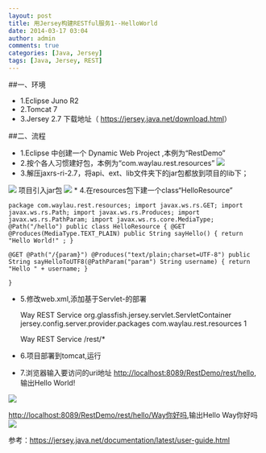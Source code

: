 ```yaml
---
layout: post 
title: 用Jersey构建RESTful服务1--HelloWorld 
date: 2014-03-17 03:04 
author: admin 
comments: true
categories: [Java, Jersey]
tags: [Java, Jersey, REST]
---
```

##一、环境 
* 1.Eclipse Juno R2 
* 2.Tomcat 7 
* 3.Jersey 2.7  下载地址（ <https://jersey.java.net/download.html>）

##二、流程 
* 1.Eclipse 中创建一个 Dynamic Web Project ,本例为“RestDemo”
* 2.按个各人习惯建好包，本例为“com.waylau.rest.resources”
<img src="http://b.hiphotos.bdimg.com/album/s%3D550%3Bq%3D90%3Bc%3Dxiangce%2C100%2C100/sign=7807f0deb119ebc4c478769cb21dbec1/0b55b319ebc4b745429f78adcdfc1e178a821505.jpg?referer=0b4df88379f40ad14cf3f2d3531c&x=.jpg"
/>
* 3.解压jaxrs-ri-2.7，将api、ext、lib文件夹下的jar包都放到项目的lib下；
<img src="http://d.hiphotos.bdimg.com/album/s%3D550%3Bq%3D90%3Bc%3Dxiangce%2C100%2C100/sign=41a40894bc096b6385195e553c08f679/f31fbe096b63f6242082f6b88544ebf81b4ca3aa.jpg?referer=dc3f5bcfaf3459829c9dd1a20d68&x=.jpg"/>
项目引入jar包
<img src="http://d.hiphotos.bdimg.com/album/s%3D550%3Bq%3D90%3Bc%3Dxiangce%2C100%2C100/sign=5011985bf503918fd3d13dcf610657aa/63d0f703918fa0ec3bccabb6249759ee3d6ddb06.jpg?referer=1b02ce10013b5bb5e7c015ce251c&x=.jpg"/>
* 4.在resources包下建一个class“HelloResource”

	package com.waylau.rest.resources; import javax.ws.rs.GET; import javax.ws.rs.Path; import javax.ws.rs.Produces; import javax.ws.rs.PathParam; import javax.ws.rs.core.MediaType; @Path("/hello") public class HelloResource { @GET @Produces(MediaType.TEXT_PLAIN) public String sayHello() { return "Hello World!" ; }
	
	@GET @Path("/{param}") @Produces("text/plain;charset=UTF-8") public String sayHelloToUTF8(@PathParam("param") String username) { return "Hello " + username; }
	
	}

* 5.修改web.xml,添加基于Servlet-的部署
	
	<servlet> <servlet-name>Way REST Service</servlet-name> <servlet-class>org.glassfish.jersey.servlet.ServletContainer</servlet-class> <init-param> <param-name>jersey.config.server.provider.packages</param-name> <param-value>com.waylau.rest.resources</param-value> </init-param> <load-on-startup>1</load-on-startup> </servlet>

	<servlet-mapping> <servlet-name>Way REST Service</servlet-name> <url-pattern>/rest/*</url-pattern> </servlet-mapping>

* 6.项目部署到tomcat,运行 
* 7.浏览器输入要访问的uri地址 <http://localhost:8089/RestDemo/rest/hello>,输出Hello World!
<img src="http://c.hiphotos.bdimg.com/album/s%3D550%3Bq%3D90%3Bc%3Dxiangce%2C100%2C100/sign=32792b8bb8a1cd1101b672258929b9c1/d000baa1cd11728b8db54399cafcc3cec2fd2cf5.jpg?referer=02302bc8af4bd1135dda83028cab&x=.jpg"/>

<http://localhost:8089/RestDemo/rest/hello/Way你好吗>,输出Hello Way你好吗
<img src="http://h.hiphotos.bdimg.com/album/s%3D550%3Bq%3D90%3Bc%3Dxiangce%2C100%2C100/sign=9608ef4534d3d539c53d0fc60abc986d/14ce36d3d539b6006511c00ceb50352ac75cb7aa.jpg?referer=240eae6c34d12f2e97129a50f168&x=.jpg"/>

参考：<https://jersey.java.net/documentation/latest/user-guide.html>